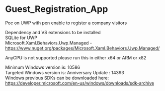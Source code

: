 # Guest_Registration_App
Poc on UWP with pen enable to register a company visitors

Dependency and VS extensions to be installed  
SQLite for UWP   
Microsoft.Xaml.Behaviors.Uwp.Managed - https://www.nuget.org/packages/Microsoft.Xaml.Behaviors.Uwp.Managed/  

AnyCPU is not supported please run this in either x64 or ARM or x82  

Minimum Windows version is: 10586  
Targeted Windows version is: Anniversary Update : 14393  
Windows previous SDKs can be downloaded here: https://developer.microsoft.com/en-us/windows/downloads/sdk-archive

